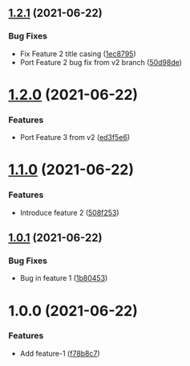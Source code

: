 ## [1.2.1](https://github.com/jakewan/semantic-release-sandbox/compare/1.2.0...1.2.1) (2021-06-22)


### Bug Fixes

* Fix Feature 2 title casing ([1ec8795](https://github.com/jakewan/semantic-release-sandbox/commit/1ec87950a70438abc2408162db80ea3a3a055765))
* Port Feature 2 bug fix from v2 branch ([50d98de](https://github.com/jakewan/semantic-release-sandbox/commit/50d98de63e09757c982fd3462a99519f4330c389))

# [1.2.0](https://github.com/jakewan/semantic-release-sandbox/compare/1.1.0...1.2.0) (2021-06-22)


### Features

* Port Feature 3 from v2 ([ed3f5e6](https://github.com/jakewan/semantic-release-sandbox/commit/ed3f5e613334422eb95f121a4fcede6be1a4f4cc))

# [1.1.0](https://github.com/jakewan/semantic-release-sandbox/compare/1.0.1...1.1.0) (2021-06-22)


### Features

* Introduce feature 2 ([508f253](https://github.com/jakewan/semantic-release-sandbox/commit/508f2532145c57b6d8dd0d8a29e73de44b5bb715))

## [1.0.1](https://github.com/jakewan/semantic-release-sandbox/compare/1.0.0...1.0.1) (2021-06-22)


### Bug Fixes

* Bug in feature 1 ([1b80453](https://github.com/jakewan/semantic-release-sandbox/commit/1b80453b6301263cbc3eae67cb4728a2c9862d53))

# 1.0.0 (2021-06-22)


### Features

* Add feature-1 ([f78b8c7](https://github.com/jakewan/semantic-release-sandbox/commit/f78b8c70bb8415f06837117754d49e6794f66b0e))

